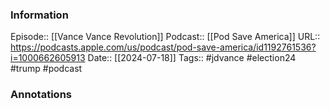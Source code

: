 ### Information

Episode:: [[Vance Vance Revolution]]
Podcast:: [[Pod Save America]]
URL:: https://podcasts.apple.com/us/podcast/pod-save-america/id1192761536?i=1000662605913
Date:: [[2024-07-18]]
Tags:: #jdvance #election24 #trump 
#podcast


### Annotations

